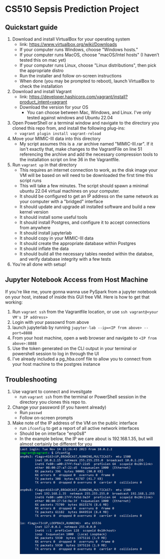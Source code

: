 # CS510 Sepsis Prediction Project
## Quickstart guide

1. Download and install VirtualBox for your operating system
    - link: https://www.virtualbox.org/wiki/Downloads
    - If your computer runs Windows, choose "Windows hosts."
    - If your computer runs MacOS, choose "macOS/Intel hosts" (I haven’t tested this on mac yet)
    - If your computer runs Linux, choose "Linux distributions", then pick the appropriate distro
    - Run the installer and follow on-screen instructions
    - When done (you may be prompted to reboot), launch VirtualBox to check the installation
2. Download and install Vagrant
    - link: https://developer.hashicorp.com/vagrant/install?product_intent=vagrant
    - Download the version for your OS
        - You can choose between Mac, Windows, and Linux. I've only tested against windows and Ubuntu 22.04
3. Open PowerShell or a terminal window and navigate to the directory you cloned this repo from, and install the following plug-ins:
    - `vagrant plugin install vagrant-reload`
4. Move your MIMIC-III data into this directory
    - My script assumes this is a .rar archive named "MIMIC-III.rar". If it isn't exactly that, make changes to the VagrantFile on line 51 referencing the archive and add the necessary compression tools to the installation script on line 36 in the Vagrantfile.
5. Run `vagrant up` in that directory
    - This requires an internet connection to work, as the disk image your VM will be based on will need to be downloaded the first time this script runs
    - This will take a few minutes. The script should spawn a minimal ubuntu 22.04 virtual machines on your computer. 
    - It should be configured to get an IP address on the same network as your computer with a "bridged" interface
    - It should update and upgrade all installed software and build a new kernel version
    - It should install some useful tools
    - It should install Postgres, and configure it to accept connections from anywhere
    - It should install jupyterlab
    - It should copy in your MIMIC-III data
    - It should create the appropriate database within Postgres
    - It should inflate the data
    - It should build all the necessary tables needed within the databse, and verify database integrity with a few tests
6. You're all done with setup!

## Jupyter Notebook Access from Host Machine

If you're like me, youre gonna wanna use PySpark from a jupyter notebook on your host, instead of inside this GUI free VM. Here is how to get that working:

1. Run `vagrant ssh` from the Vagrantfile location, or use `ssh vagrant@<your VM's IP address>`
2. Login with your passowrd from above
3. launch jupyterlab by running `jupyter-lab --ip=<IP from above> --port=8888`
4. From your host machine, open a web browser and navigate to `<IP from above>:8888`
5. Use the token generated on the CLI output in your terminal or powershell session to log in through the UI
6. I've already included a pg_hba.conf file to allow you to connect from your host machine to the postgres instance

## Troubleshooting
1. Use vagrant to connect and invesitgate
    - run `vagrant ssh` from the terminal or PowerShell session in the directory you clones this repo to.
2. Change your password (if you havent already)
    - Run `passwd` 
    - Follow on-screen prompts
3. Make note of the IP address of the VM on the public interface
    - run `ifconfig` to get a report of all active network interfaces
    - Should be on interface "enp0s8"
    - In the example below, the IP we care about is 192.168.1.35, but will almost certainly be different for you
![alt text](network_interfaces.PNG)







